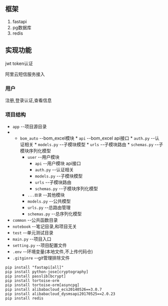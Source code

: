 ## 框架
1. fastapi
2. pg数据库
3. redis
## 实现功能
jwt token认证

阿里云短信服务接入
### 用户

注册,登录认证,查看信息

### 项目结构

* `app`  --项目源目录
* * `bom_auto` --bom_excel模块
        * `api` --bom_excel api接口
        * `auth.py` --认证相关
        * `models.py` --子模块模型
        * `urls` --子模块路由
        * `schemas.py` --子模块序列化模型
    * `user` --用户模块
        * `api` --用户模块 api接口
        * `auth.py` --认证相关
        * `models.py` --子模块模型
        * `urls` --子模块路由
        * `schemas.py` --子模块序列化模型
    * `...目录` --其他模块
    * `models.py` --公共模型
    * `urls.py` --总路由管理
    * `schemas.py` --总序列化模型
* `common` --公共函数目录
* `notebook` --笔记目录,和项目无关
* `test` --单元测试目录
* `main.py` --项目入口
* `setting.py` --项目配置文件
* `.env` --环境变量(本地文件,不上传代码仓)
* `.gitginre` --git管理排除文件

```shell
pip install "fastapi[all]"
pip install python-jose[cryptography]
pip install passlib[bcrypt]
pip install tortoise-orm
pip install tortoise-orm[asyncpg]
pip install alibabacloud_ecs20140526==3.0.7
pip install alibabacloud_dysmsapi20170525==2.0.23
pip install redis
```